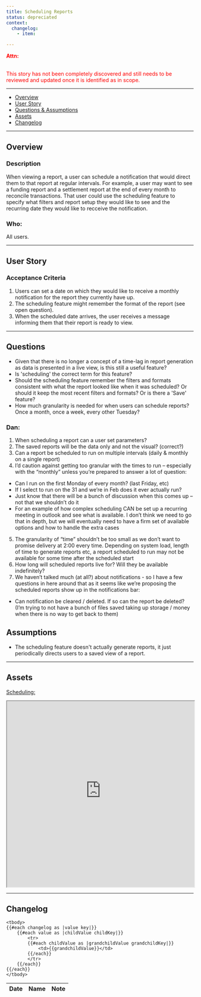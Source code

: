 ```yaml
---
title: Scheduling Reports
status: depreciated
context:
  changelog:
    - item:

---
```


<font style="color:#ff0000">
<b>Attn:</b><br/><br/>

This story has not been completely discovered and still needs to be reviewed and updated once it is identified as in scope.
</font>

---

- [Overview](#overview)
- [User Story](#user-story)
- [Questions & Assumptions](#questions)
- [Assets](#assets)
- [Changelog](#changelog)

---

## Overview <a name="overview"></a>
### Description
When viewing a report, a user can schedule a notification that would direct them to that report at regular intervals. For example, a user may want to see a funding report and a settlement report at the end of every month to reconcile transactions. That user could use the scheduling feature to specify what filters and report setup they would like to see and the recurring date they would like to recceive the notification.

### Who:
All users.

---

## User Story <a name="user-story"></a>
### Acceptance Criteria

1. Users can set a date on which they would like to receive a monthly notification for the report they currently have up.
2. The scheduling feature might remember the format of the report (see open question).
3. When the scheduled date arrives, the user receives a message informing them that their report is ready to view.

---

## Questions <a name="questions"></a>
- Given that there is no longer a concept of a time-lag in report generation as data is presented in a live view, is this still a useful feature?
- Is 'scheduling' the correct term for this feature?
- Should the scheduling feature remember the filters and formats consistent with what the report looked like when it was scheduled? Or should it keep the most recent filters and formats? Or is there a 'Save' feature?
- How much granularity is needed for when users can schedule reports? Once a month, once a week, every other Tuesday?

### Dan:

1. When scheduling a report can a user set parameters?
2. The saved reports will be the data only and not the visual?  (correct?)
3. Can a report be scheduled to run on multiple intervals (daily & monthly on a single report)
4. I’d caution against getting too granular with the times to run – especially with the “monthly” unless you’re prepared to answer a lot of question:
  - Can I run on the first Monday of every month? (last Friday, etc)
  - If I select to run on the 31 and we’re in Feb does it ever actually run?
  - Just know that there will be a bunch of discussion when this comes up – not that we shouldn’t do it
  - For an example of how complex scheduling CAN be set up a recurring meeting in outlook and see what is available.  I don’t think we need to go that in depth, but we will eventually need to have a firm set of available options and how to handle the extra cases
5. The granularity of “time” shouldn’t be too small as we don’t want to promise delivery at 2:00 every time. Depending on system load, length of time to generate reports etc, a report scheduled to run may not be available for some time after the scheduled start
6. How long will scheduled reports live for?  Will they be available indefinitely?
7. We haven’t talked much (at all?) about notifications  - so I have a few questions in here around that as it seems like  we’re proposing the scheduled reports show up in the notifications bar:
  - Can notification be cleared / deleted.  If so can the report be deleted?  (I’m trying to not have a bunch of files saved taking up storage / money when there is no way to get back to them)


## Assumptions
- The scheduling feature doesn't actually generate reports, it just periodically directs users to a saved view of a report.

---

## Assets <a name="assets"></a>
[Scheduling:](https://cardinalsolutions.invisionapp.com/share/M5CVPD32V#/246551933_Authorizations_Report_Schedule_Day)
<iframe width="100%" height="500" src="https://cardinalsolutions.invisionapp.com/share/M5CVPD32V#/246551933_Authorizations_Report_Schedule_Day"></iframe>

---

## Changelog <a name="changelog"></a>

<table>
	<thead>
		<th>Date</th>
		<th>Name</th>
		<th>Note</th>
	</thead>

	<tbody>
	{{#each changelog as |value key|}}
		{{#each value as |childValue childKey|}}
			<tr>
			{{#each childValue as |grandchildValue grandchildKey|}}
				<td>{{grandchildValue}}</td>
			{{/each}}		
			</tr>
		{{/each}}
	{{/each}}
	</tbody>
</table>
